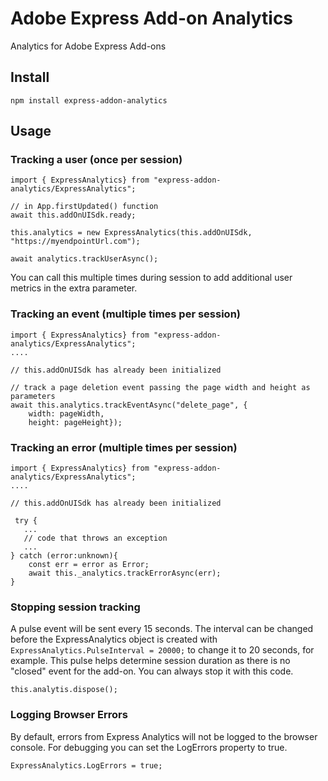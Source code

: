 # Adobe Express Add-on Analytics

Analytics for Adobe Express Add-ons

## Install

    npm install express-addon-analytics

## Usage

### Tracking a user (once per session)

    import { ExpressAnalytics} from "express-addon-analytics/ExpressAnalytics";

    // in App.firstUpdated() function 
    await this.addOnUISdk.ready;

    this.analytics = new ExpressAnalytics(this.addOnUISdk, "https://myendpointUrl.com");

    await analytics.trackUserAsync();

You can call this multiple times during session to add additional user metrics in the extra parameter.

### Tracking an event (multiple times per session)

    import { ExpressAnalytics} from "express-addon-analytics/ExpressAnalytics";
    ....

    // this.addOnUISdk has already been initialized

    // track a page deletion event passing the page width and height as parameters
    await this.analytics.trackEventAsync("delete_page", {
        width: pageWidth, 
        height: pageHeight});

### Tracking an error (multiple times per session)

    import { ExpressAnalytics} from "express-addon-analytics/ExpressAnalytics";
    ....

    // this.addOnUISdk has already been initialized

     try {
       ...
       // code that throws an exception
       ...
    } catch (error:unknown){
        const err = error as Error;
        await this._analytics.trackErrorAsync(err);
    }

### Stopping session tracking

A pulse event will be sent every 15 seconds. The interval can be changed before the ExpressAnalytics object is created with `ExpressAnalytics.PulseInterval = 20000;` to change it to 20 seconds, for example. This pulse helps determine session duration as there is no "closed" event for the add-on. You can always stop it with this code.

    this.analytis.dispose();

### Logging Browser Errors

By default, errors from Express Analytics will not be logged to the browser 
console. For debugging you can set the LogErrors property to true.

    ExpressAnalytics.LogErrors = true;
    